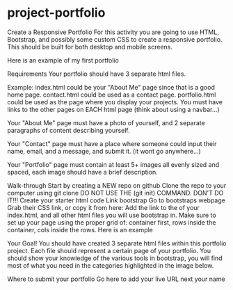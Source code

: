 # project-portfolio
Create a Responsive Portfolio
For this activity you are going to use HTML, Bootstrap, and possibly some custom CSS to create a responsive portfolio. This should be built for both desktop and mobile screens.

Here is an example of my first portfolio

Requirements
Your portfolio should have 3 separate html files.

Example:
index.html could be your "About Me" page since that is a good home page.
contact.html could be used as a contact page.
portfolio.html could be used as the page where you display your projects.
You must have links to the other pages on EACH html page (think about using a navbar...)

Your "About Me" page must have a photo of yourself, and 2 separate paragraphs of content describing yourself.

Your "Contact" page must have a place where someone could input their name, email, and a message, and submit it. (it wont go anywhere...)

Your "Portfolio" page must contain at least 5+ images all evenly sized and spaced, each image should have a brief description.

Walk-through
Start by creating a NEW repo on github
Clone the repo to your computer using git clone <url> DO NOT USE THE (git init) COMMAND. DON'T DO IT!!!
Create your starter html code
Link bootstrap
Go to bootstraps webpage
Grab their CSS link, or copy it from here: <link href="https://cdn.jsdelivr.net/npm/bootstrap@5.1.3/dist/css/bootstrap.min.css" rel="stylesheet" integrity="sha384-1BmE4kWBq78iYhFldvKuhfTAU6auU8tT94WrHftjDbrCEXSU1oBoqyl2QvZ6jIW3" crossorigin="anonymous">
Add the link to the <head> of your index.html, and all other html files you will use bootstrap in.
Make sure to set up your page using the proper grid of: container first, rows inside the container, cols inside the rows.
Here is an example
<!-- You only need 1 container for your page -->
<div class="container">
    <!-- You can have as many rows in a container that you would like -->
    <div class="row">
        <!-- You can have 12 cols in a row -->
        <div class="col">
            <!-- Content to be displayed to the page goes inside your 'col' divs -->
        </div>
    </div>
</div>
Your Goal!
You should have created 3 separate html files within this portfolio project.
Each file should represent a certain page of your portfolio.
You should show your knowledge of the various tools in bootstrap, you will find most of what you need in the categories highlighted in the image below.


Where to submit your portfolio
Go here to add your live URL next your name

